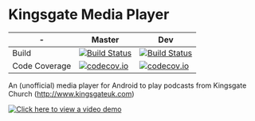 # Kingsgate Media Player 

|-  | Master | Dev |
|---|--------|-----|
|Build|[![Build Status](https://travis-ci.org/jonburney/KingsgateMediaPlayer-Android.svg?branch=master)](https://travis-ci.org/jonburney/KingsgateMediaPlayer-Android)|[![Build Status](https://travis-ci.org/jonburney/KingsgateMediaPlayer-Android.svg?branch=dev)](https://travis-ci.org/jonburney/KingsgateMediaPlayer-Android)|
|Code Coverage|[![codecov.io](https://codecov.io/github/jonburney/KingsgateMediaPlayer-Android/coverage.svg?branch=master)](https://codecov.io/github/jonburney/KingsgateMediaPlayer-Android?branch=master)|[![codecov.io](https://codecov.io/github/jonburney/KingsgateMediaPlayer-Android/coverage.svg?branch=dev)](https://codecov.io/github/jonburney/KingsgateMediaPlayer-Android?branch=dev)|


An (unofficial) media player for Android to play podcasts from Kingsgate Church (http://www.kingsgateuk.com)

[![Click here to view a video demo](http://www.version7.co.uk/wp-content/uploads/2016/02/kg-media-1.jpg)](https://www.youtube.com/watch?v=IEADB6uzQcI)
